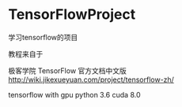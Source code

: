 # TensorFlowProject

学习tensorflow的项目

教程来自于 

极客学院 
TensorFlow 官方文档中文版
 http://wiki.jikexueyuan.com/project/tensorflow-zh/


 tensorflow with gpu
 python 3.6
 cuda 8.0